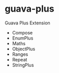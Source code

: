 guava-plus
==========

Guava Plus Extension

 - Compose
 - EnumPlus
 - Maths
 - ObjectPlus
 - Ranges
 - Repeat
 - StringPlus
